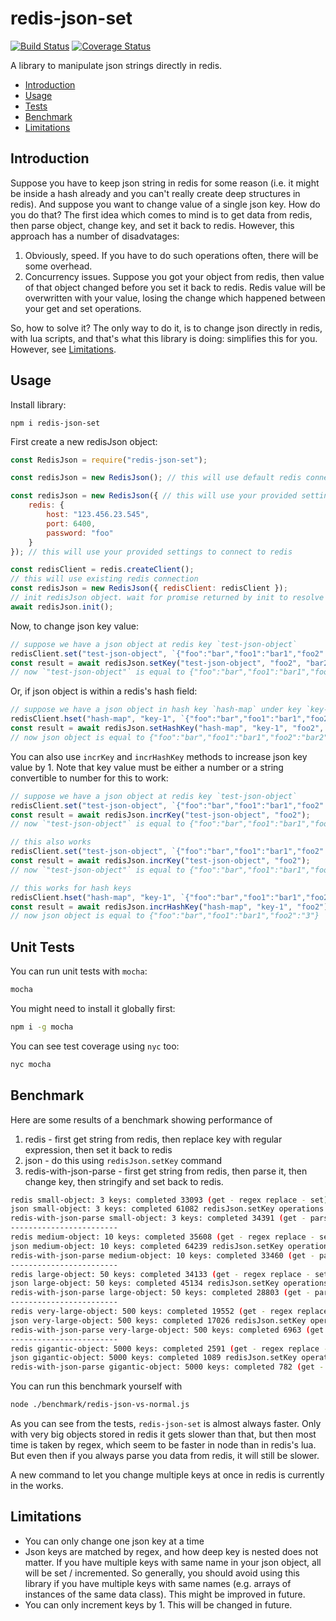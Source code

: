# redis-json-set

[![Build Status](https://travis-ci.org/aikei/redis-json.svg?branch=master)](https://travis-ci.org/aikei/redis-json)
[![Coverage Status](https://coveralls.io/repos/github/aikei/redis-json/badge.svg)](https://coveralls.io/github/aikei/redis-json)

A library to manipulate json strings directly in redis.

- [Introduction](#introduction)
- [Usage](#usage)
- [Tests](#unit-tests)
- [Benchmark](#benchmark)
- [Limitations](#limitations)

## Introduction

Suppose you have to keep json string in redis for some reason (i.e. it might be inside a hash already and you can't really create deep structures in redis). And suppose you want to change value of a single json key. How do you do that? The first idea which comes to mind is to get data from redis, then parse object, change key, and set it back to redis. However, this approach has a number of disadvatages:

1. Obviously, speed. If you have to do such operations often, there will be some overhead.
2. Concurrency issues. Suppose you got your object from redis, then value of that object changed before you set it back to redis. Redis value will be overwritten with your value, losing the change which happened between your get and set operations.

So, how to solve it? The only way to do it, is to change json directly in redis, with lua scripts, and that's what this library is doing: simplifies this for you. However, see [Limitations](#limitations).

## Usage

Install library:

```
npm i redis-json-set
```

First create a new redisJson object:

```javascript
const RedisJson = require("redis-json-set");

const redisJson = new RedisJson(); // this will use default redis connection settings

const redisJson = new RedisJson({ // this will use your provided settings to connect to redis
    redis: {
        host: "123.456.23.545",
        port: 6400,
        password: "foo"
    }
}); // this will use your provided settings to connect to redis

const redisClient = redis.createClient();
// this will use existing redis connection
const redisJson = new RedisJson({ redisClient: redisClient });
// init redisJson object. wait for promise returned by init to resolve
await redisJson.init();
```

Now, to change json key value:

```javascript
// suppose we have a json object at redis key `test-json-object`
redisClient.set("test-json-object", `{"foo":"bar","foo1":"bar1","foo2":2}`);
const result = await redisJson.setKey("test-json-object", "foo2", "bar2");
// now `"test-json-object"` is equal to {"foo":"bar","foo1":"bar1","foo2":"bar2"}

```

Or, if json object is within a redis's hash field:

```javascript
// suppose we have a json object in hash key `hash-map` under key `key-1`
redisClient.hset("hash-map", "key-1", `{"foo":"bar","foo1":"bar1","foo2":2}`);
const result = await redisJson.setHashKey("hash-map", "key-1", "foo2", "bar2");
// now json object is equal to {"foo":"bar","foo1":"bar1","foo2":"bar2"}
```

You can also use `incrKey` and `incrHashKey` methods to increase json key value by 1. Note that key value must be either a number or a string convertible to number for this to work:

```javascript
// suppose we have a json object at redis key `test-json-object`
redisClient.set("test-json-object", `{"foo":"bar","foo1":"bar1","foo2":2}`);
const result = await redisJson.incrKey("test-json-object", "foo2");
// now `"test-json-object"` is equal to {"foo":"bar","foo1":"bar1","foo2":3}

// this also works
redisClient.set("test-json-object", `{"foo":"bar","foo1":"bar1","foo2":"2"}`);
const result = await redisJson.incrKey("test-json-object", "foo2");
// now `"test-json-object"` is equal to {"foo":"bar","foo1":"bar1","foo2":"3"}

// this works for hash keys
redisClient.hset("hash-map", "key-1", `{"foo":"bar","foo1":"bar1","foo2":2}`);
const result = await redisJson.incrHashKey("hash-map", "key-1", "foo2");
// now json object is equal to {"foo":"bar","foo1":"bar1","foo2":"3"}
```

## Unit Tests

You can run unit tests with `mocha`:

```bash
mocha
```

You might need to install it globally first:

```bash
npm i -g mocha
```

You can see test coverage using `nyc` too:

```bash
nyc mocha
```

## Benchmark

Here are some results of a benchmark showing performance of

1. redis - first get string from redis, then replace key with regular expression, then set it back to redis
2. json - do this using `redisJson.setKey` command
3. redis-with-json-parse - first get string from redis, then parse it, then change key, then stringify and set back to redis.

```bash
redis small-object: 3 keys: completed 33093 (get - regex replace - set) operations within 5000ms
json small-object: 3 keys: completed 61082 redisJson.setKey operations within 5000ms
redis-with-json-parse small-object: 3 keys: completed 34391 (get - parse - stringify - set) operations within 5000ms
------------------------
redis medium-object: 10 keys: completed 35608 (get - regex replace - set) operations within 5000ms
json medium-object: 10 keys: completed 64239 redisJson.setKey operations within 5000ms
redis-with-json-parse medium-object: 10 keys: completed 33460 (get - parse - stringify - set) operations within 5000ms
------------------------
redis large-object: 50 keys: completed 34133 (get - regex replace - set) operations within 5000ms
json large-object: 50 keys: completed 45134 redisJson.setKey operations within 5000ms
redis-with-json-parse large-object: 50 keys: completed 28803 (get - parse - stringify - set) operations within 5000ms
------------------------
redis very-large-object: 500 keys: completed 19552 (get - regex replace - set) operations within 5000ms
json very-large-object: 500 keys: completed 17026 redisJson.setKey operations within 5000ms
redis-with-json-parse very-large-object: 500 keys: completed 6963 (get - parse - stringify - set) operations within 5000ms
------------------------
redis gigantic-object: 5000 keys: completed 2591 (get - regex replace - set) operations within 5000ms
json gigantic-object: 5000 keys: completed 1089 redisJson.setKey operations within 5000ms
redis-with-json-parse gigantic-object: 5000 keys: completed 782 (get - parse - stringify - set) operations within 5000ms
```

You can run this benchmark yourself with

```bash
node ./benchmark/redis-json-vs-normal.js
```

As you can see from the tests, `redis-json-set` is almost always faster. Only with very big objects stored in redis it gets slower than that, but then most time is taken by regex, which seem to be faster in node than in redis's lua. But even then if you always parse you data from redis, it will still be slower.

A new command to let you change multiple keys at once in redis is currently in the works.

## Limitations

- You can only change one json key at a time
- Json keys are matched by regex, and how deep key is nested does not matter. If you have multiple keys with same name in your json object, all will be set / incremented. So generally, you should avoid using this library if you have multiple keys with same names (e.g. arrays of instances of the same data class). This might be improved in future.
- You can only increment keys by 1. This will be changed in future.
